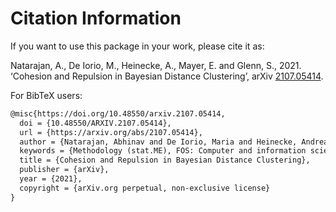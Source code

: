 # Citation Information
If you want to use this package in your work, please cite it as:

Natarajan, A., De Iorio, M., Heinecke, A., Mayer, E. and Glenn, S., 2021. ‘Cohesion and Repulsion in Bayesian Distance Clustering’, arXiv [2107.05414](https://arxiv.org/abs/2107.05414).

For BibTeX users:

```latex
@misc{https://doi.org/10.48550/arxiv.2107.05414,
  doi = {10.48550/ARXIV.2107.05414},
  url = {https://arxiv.org/abs/2107.05414},
  author = {Natarajan, Abhinav and De Iorio, Maria and Heinecke, Andreas and Mayer, Emanuel and Glenn, Simon},
  keywords = {Methodology (stat.ME), FOS: Computer and information sciences, FOS: Computer and information sciences},
  title = {Cohesion and Repulsion in Bayesian Distance Clustering},
  publisher = {arXiv},
  year = {2021},
  copyright = {arXiv.org perpetual, non-exclusive license}
}
```